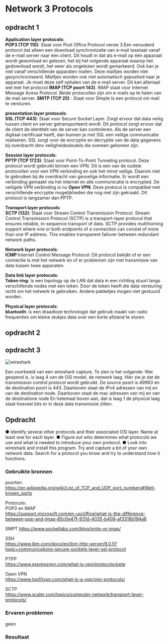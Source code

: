 # Network 3 Protocols


## opdracht 1
**Application layer protocols**:  
**POP3 (TCP 110)**: Staat voor Post Office Protocol versie 3.Een verouderd protocol dat alleen een download synchronizatie van e-mail toestaat vanaf de e-mail server naar één client. Dit houdt in dat als e-mail op één apparaat wordt gewonload en gelezen, het bij het volgende apparaat waarop het gedownload wordt, het weer als ongelezen wordt gemarkeerd. Ook kan je niet vanaf verschillende apparaten mailen. Deze mailtjes worden niet gesynchroniseerd. Mailtjes worden ook niet automatisch gepushed naar je apparaat. Je moet deze zelf ophalen van de e-mail server. Dit kan allemaal wel met het protocol **IMAP (TCP poort 143)**. IMAP staat voor Internet Message Acess Protocol. Beide protocollen zijn om e-mails op te halen van de mail server. 
**SMTP (TCP 25)** : Staat voor Simple Is een protocol om mail te versturen. 

**presentation layer protocols**:  
**SSL (TCP 443)**: Staat voor Secure Socket Layer. Zorgt ervoor dat data veilig tussen client en server getransporteerd wordt. Dit protocol zorgt ervoor dat de client de identiteit van de server kan controleren. Als de server een digitaal certificaat heeft, dan kunnen je met SSL een veilige communicatie realiseren. SSL zorgt voor de encryptie en decryptie van de data gegevens bij overdracht dmv veiligheidssleutels die overeen gekomen zijn. 

**Session layer protocols**:     
**PPTP (TCP 1723)**: Staat voor Point-To-Point Tunneling protocol.  Deze protocol wordt gebruikt binnen een VPN. Dit is een van de oudste protocollen voor een VPN verbinding en ook het minst veilige. Daarom niet te gebruiken bij de overdracht van gevoelige informatie. Er wordt een verbinding gemaakt via het internet  en alle communicatie is encrypted. De veiligste VPN verbinding is nu **Open VPN**. Deze protocol is compatibel met verschillende encryptie mogelijkheden die nog niet zijn gekraakt. Dit protocol is langzamer dan PPTP. 

**Transport layer protocols**:  
**SCTP (132)**: Staat voor Stream Control Transmission Protocol. Stream Control Transmission Protocol (SCTP) is a transport-layer protocol that ensures reliable, in-sequence transport of data. SCTP provides multihoming support where one or both endpoints of a connection can consist of more than one IP address. This enables transparent failover between redundant network paths.

**Network layer protocols**:  
**ICMP**:Internet Control Message Protocol: Dit protocol bekijkt of er een connectie is met het netwerk en of er problemen zijn met transmissie van data tussen twee apparaten.     

**Data link layer protocols**:  
**Token ring**: Is een topology op de LAN dat data in een richting stuurt langs verschillende nodes met een token.  Door de token heeft die data versturing recht om het netwerk te gebruiken. Andere pakketjes mogen niet gestuurd worden. 

**Physical layer protocols**:    
**bluetooth**: is een draadloze technologie dat gebruik maakt van radio frequenties om kleine stukjes data over een korte afstand te sturen.
  
## opdracht 2
  



## opdracht 3


![wireshark](https://user-images.githubusercontent.com/123589199/231421611-a5c46ca7-2dd0-4d06-aa56-8fa894e162cb.png)


Een voorbeeld van een wireshark capture.
Te zien is het volgende:
Wat geopend is, is laag 4 van de OSI model, de netwerk laag. 
Hier zie je dat de transmission control protocol wordt gebruikt. De source poort is 49963 en de destination poort is 443. 
Daarboven staat de IPv4 adressen van mij en van de destination node.
Daarboven staat de mac adressen van mij en van de destinatione node
En helemaal boven aan, dat is laag 1 de physical laag staat hoeveel bits er in deze data transmissie zitten. 


## Opdracht
●	Identify several other protocols and their associated OSI layer. Name at least one for each layer.
●	Figure out who determines what protocols we use and what is needed to introduce your own protocol.
●	Look into wireshark and install this program. Try and capture a bit of your own network data. Search for a protocol you know and try to understand how it functions.



### Gebruikte bronnen
poorten:  
https://en.wikipedia.org/wiki/List_of_TCP_and_UDP_port_numbers#Well-known_ports

Protocols:   
POP3 en IMAP  
https://support.microsoft.com/en-us/office/what-is-the-difference-between-pop-and-imap-85c0e47f-931d-4035-b409-af3318b194a8

SMPT
https://www.socketlabs.com/blog/smtp-or-imap/  

SSH  
https://www.ibm.com/docs/en/ibm-http-server/9.0.5?topic=communications-secure-sockets-layer-ssl-protocol  

PTPP  
https://www.expressvpn.com/what-is-vpn/protocols/pptp

Open VPN  
https://www.top10vpn.com/what-is-a-vpn/vpn-protocols/    

SCTP  
https://www.scaler.com/topics/computer-network/transport-layer-protocols/



### Ervaren problemen
geen

### Resultaat
